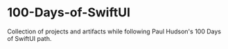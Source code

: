 # 100-Days-of-SwiftUI
Collection of projects and artifacts while following Paul Hudson's 100 Days of SwiftUI path.
